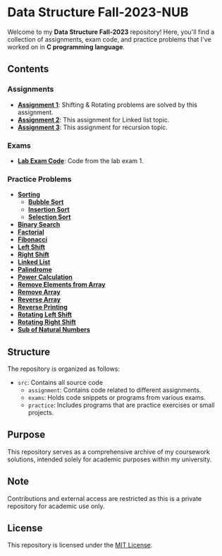 # Data Structure Fall-2023-NUB


Welcome to my **Data Structure Fall-2023** repository! Here, you'll find a collection of assignments, exam code, and practice problems that I've worked on in **C programming language**.

## Contents

### Assignments

- **[Assignment 1](src/assignment/assignment1)**: Shifting & Rotating problems are solved by this assignment.
- **[Assignment 2](src/assignment/assignment2)**: This assignment for Linked list topic.
- **[Assignment 3](src/assignment/assignment3)**: This assignment for recursion topic.

### Exams

- **[Lab Exam Code](src/exams/lab_exam1)**: Code from the lab exam 1.

### Practice Problems

- **[Sorting](src/practice/sorting)**
  - **[Bubble Sort](src/practice/sorting/bubble_sort.c)**
  - **[Insertion Sort](src/practice/sorting/insertion_sort.c)**
  - **[Selection Sort](src/practice/sorting/selection_sort.c)**
- **[Binary Search](src/practice/binary_search.c)**
- **[Factorial](src/practice/factorial.c)**
- **[Fibonacci](src/practice/fibonacci.c)**
- **[Left Shift](src/practice/left_shifting.c)**
- **[Right Shift](src/practice/right_shifting.c)**
- **[Linked List](src/practice/linked_list.c)**
- **[Palindrome](src/practice/palindrome.c)**
- **[Power Calculation](src/practice/power_calculation.c)**
- **[Remove Elements from Array](src/practice/remove_all_array_elements.c)**
- **[Remove Array](src/practice/remove_array.c)**
- **[Reverse Array](src/practice/reverse_array.c)**
- **[Reverse Printing](src/practice/reverse_printing.c)**
- **[Rotating Left Shift](src/practice/rotating_left_shifting.c)**
- **[Rotating Right Shift](src/practice/rotating_right_shifting.c)**
- **[Sub of Natural Numbers](src/practice/sum_of_natural_numbers.c)**

## Structure

The repository is organized as follows:

- `src`: Contains all source code
  - `assignment`: Contains code related to different assignments.
  - `exams`: Holds code snippets or programs from various exams.
  - `practice`: Includes programs that are practice exercises or small projects.


## Purpose
This repository serves as a comprehensive archive of my coursework solutions, intended solely for academic purposes within my university.

## Note
Contributions and external access are restricted as this is a private repository for academic use only.

## License

This repository is licensed under the [MIT License](LICENSE).
